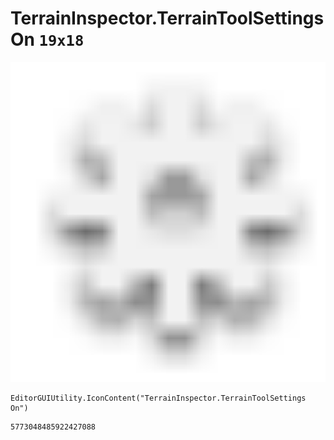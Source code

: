 # TerrainInspector.TerrainToolSettings On `19x18`
<img src="/img/TerrainInspector.TerrainToolSettings%20On.png" width=512 height=512>

``` CSharp
EditorGUIUtility.IconContent("TerrainInspector.TerrainToolSettings On")
```
```
5773048485922427088
```
